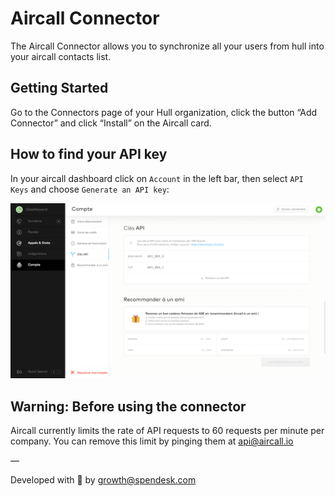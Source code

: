# Aircall Connector

The Aircall Connector allows you to synchronize all your users from hull into your aircall contacts list.

## Getting Started

Go to the Connectors page of your Hull organization, click the button “Add Connector” and click “Install” on the Aircall card.

## How to find your API key 

In your aircall dashboard click on `Account` in the left bar, then select `API Keys` and choose `Generate an API key`:

![Find your API key](./get-api-key.png)


## Warning: Before using the connector

Aircall currently limits the rate of API requests to 60 requests per minute per company. You can remove this limit by pinging them at api@aircall.io

—

Developed with 🍵 by growth@spendesk.com
